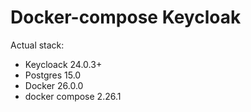 # Docker-compose Keycloak

Actual stack:
* Keycloack 24.0.3+
* Postgres 15.0
* Docker 26.0.0
* docker compose 2.26.1
